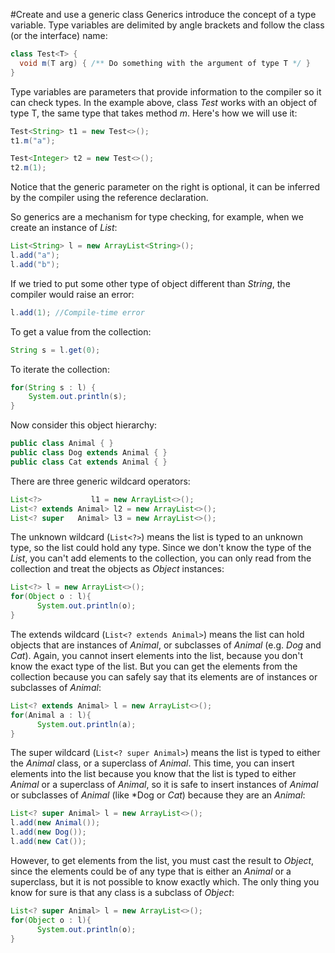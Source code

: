 #Create and use a generic class
Generics introduce the concept of a type variable. Type variables are delimited by angle brackets and follow the class (or the interface) name:
````java
class Test<T> {
  void m(T arg) { /** Do something with the argument of type T */ }
}
````
Type variables are parameters that provide information to the compiler so it can check types. In the example above, class *Test* works with an object of type T, the same type that takes method *m*. Here's how we will use it:
````java
Test<String> t1 = new Test<>();
t1.m("a");

Test<Integer> t2 = new Test<>();
t2.m(1);
````
Notice that the generic parameter on the right is optional, it can be inferred by the compiler using the reference declaration.

So generics are a mechanism for type checking, for example, when we create an instance of *List<String>*:
````java
List<String> l = new ArrayList<String>();
l.add("a");
l.add("b");
````
If we tried to put some other type of object different than *String*, the compiler would raise an error:
````java
l.add(1); //Compile-time error
````
To get a value from the collection:
````java
String s = l.get(0);
````
To iterate the collection:
````java
for(String s : l) {
    System.out.println(s);
}
````
Now consider this object hierarchy:
````java
public class Animal { }
public class Dog extends Animal { }
public class Cat extends Animal { }
````

There are three generic wildcard operators:
````java
List<?>           l1 = new ArrayList<>();
List<? extends Animal> l2 = new ArrayList<>();
List<? super   Animal> l3 = new ArrayList<>();
````
The unknown wildcard (`List<?>`) means the list is typed to an unknown type, so the list could hold any type. Since we don't know the type of the *List*, you can't add elements to the collection, you can only read from the collection and treat the objects as *Object* instances:
````java
List<?> l = new ArrayList<>();
for(Object o : l){
      System.out.println(o);
}
````
The extends wildcard (`List<? extends Animal>`) means the list can hold objects that are instances of *Animal*, or subclasses of *Animal* (e.g. *Dog* and *Cat*). Again, you cannot insert elements into the list, because you don't know the exact type of the list. But you can get the elements from the collection because you can safely say that its elements are of instances or subclasses of *Animal*:
````java
List<? extends Animal> l = new ArrayList<>();
for(Animal a : l){
      System.out.println(a);
}
````
The super wildcard  (`List<? super Animal>`) means the list is typed to either the *Animal* class, or a superclass of *Animal*. This time, you can insert elements into the list because you know that the list is typed to either *Animal* or a superclass of *Animal*, so it is safe to insert instances of *Animal* or subclasses of *Animal* (like *Dog or *Cat*) because they are an *Animal*:
````java
List<? super Animal> l = new ArrayList<>();
l.add(new Animal());
l.add(new Dog());
l.add(new Cat());
````
However, to get elements from the list, you must cast the result to *Object*, since the elements could be of any type that is either an *Animal* or a superclass, but it is not possible to know exactly which. The only thing you know for sure is that any class is a subclass of *Object*:
````java
List<? super Animal> l = new ArrayList<>();
for(Object o : l){
      System.out.println(o);
}
````
